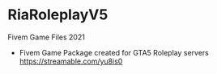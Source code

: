 # RiaRoleplayV5
Fivem Game Files 2021
- Fivem Game Package created for GTA5 Roleplay servers
https://streamable.com/yu8is0
